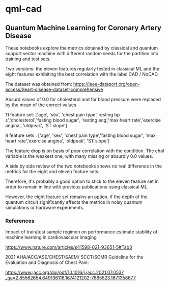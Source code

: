 # qml-cad

## Quantum Machine Learning  for Coronary Artery Disease

These notebooks explore the metrics obtained by classical and quantum support vector machine with different random seeds for the partition into training and test sets.

Two versions: the eleven features regularly tested in classical ML and the eight features exhibiting the best correlation with the label CAD / NoCAD

The dataset was obtained  from: https://ieee-dataport.org/open-access/heart-disease-dataset-comprehensive

Absurd values of 0.0 for cholesterol and for blood pressure were replaced by the mean of the correct values

11 feature set: ['age', 'sex', 'chest pain type','resting bp s','cholesterol','fasting blood sugar',
                 'resting ecg','max heart rate','exercise angina', 'oldpeak', 'ST slope'] 

8 feature sets : ['age', 'sex', 'chest pain type','fasting blood sugar',
                 'max heart rate','exercise angina', 'oldpeak', 'ST slope'] 

The feature drop is on basis of poor correlation with the condition. The chol variable is the weakest one, with many missing or absurdly 0.0 values.

A side by side review of the two notebooks shows no real difference in the metrics for the eight and eleven feature sets. 

Therefore, it's probably a good option to stick to the eleven feature set in order to remain in line with previous publications using classical ML. 

However, the eight feature set remains an option, if the depth of the quantum circuit significantly affects the metrics in noisy quantum simulations or hardware experiments.

### References

Impact of train/test sample regimen on performance estimate stability of machine learning in cardiovascular imaging

https://www.nature.com/articles/s41598-021-93651-5#Tab3

2021 AHA/ACC/ASE/CHEST/SAEM/
SCCT/SCMR Guideline for the
Evaluation and Diagnosis of Chest Pain:

https://www.jacc.org/doi/pdf/10.1016/j.jacc.2021.07.053?_ga=2.85562654.649136116.1674121202-7665523.1671358677
